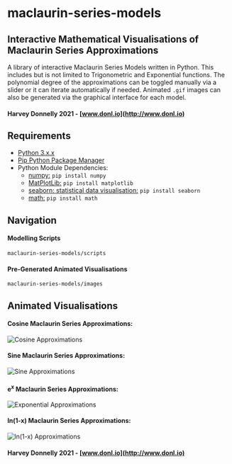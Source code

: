 # maclaurin-series-models
## Interactive Mathematical Visualisations of Maclaurin Series Approximations

A library of interactive Maclaurin Series Models written in Python. This includes but is not limited to Trigonometric and Exponential functions. The polynomial degree of the approximations can be toggled manually via a slider or it can iterate automatically if needed. Animated ```.gif``` images can also be generated via the graphical interface for each model.

#### Harvey Donnelly 2021 - [www.donl.io](http://www.donl.io)

## Requirements

* [Python 3.x.x](https://www.python.org/downloads/)
* [Pip Python Package Manager](https://pip.pypa.io/en/stable/reference/pip_install/)
* Python Module Dependencies:
  * [numpy:](https://numpy.org) ```pip install numpy```
  * [MatPlotLib:](https://matplotlib.org) ```pip install matplotlib```
  * [seaborn: statistical data visualisation:](https://seaborn.pydata.org) ```pip install seaborn```
  * [math:](https://docs.python.org/3/library/math.html) ```pip install math```

## Navigation
#### Modelling Scripts
```maclaurin-series-models/scripts```
#### Pre-Generated Animated Visualisations
```maclaurin-series-models/images```

## Animated Visualisations
#### Cosine Maclaurin Series Approximations:
![Cosine Approximations](/images/cosineApproximations.gif)

#### Sine Maclaurin Series Approximations:
![Sine Approximations](/images/sineApproximations.gif)

#### e<sup>x</sup> Maclaurin Series Approximations:
![Exponential Approximations](/images/esponentialApproximations.gif)

#### ln(1-x) Maclaurin Series Approximations:
![ln(1-x) Approximations](/images/lnApproximations.gif)

#### Harvey Donnelly 2021 - [www.donl.io](http://www.donl.io)
